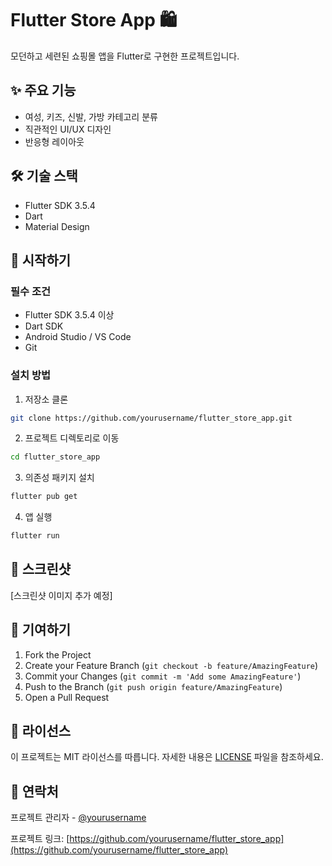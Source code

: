 # Flutter Store App 🛍️

모던하고 세련된 쇼핑몰 앱을 Flutter로 구현한 프로젝트입니다.

## ✨ 주요 기능

- 여성, 키즈, 신발, 가방 카테고리 분류
- 직관적인 UI/UX 디자인
- 반응형 레이아웃

## 🛠 기술 스택

- Flutter SDK 3.5.4
- Dart
- Material Design

## 🚀 시작하기

### 필수 조건

- Flutter SDK 3.5.4 이상
- Dart SDK
- Android Studio / VS Code
- Git

### 설치 방법

1. 저장소 클론

```bash
git clone https://github.com/yourusername/flutter_store_app.git
```

2. 프로젝트 디렉토리로 이동

```bash
cd flutter_store_app
```

3. 의존성 패키지 설치

```bash
flutter pub get
```

4. 앱 실행

```bash
flutter run
```

## 📱 스크린샷

[스크린샷 이미지 추가 예정]

## 🤝 기여하기

1. Fork the Project
2. Create your Feature Branch (`git checkout -b feature/AmazingFeature`)
3. Commit your Changes (`git commit -m 'Add some AmazingFeature'`)
4. Push to the Branch (`git push origin feature/AmazingFeature`)
5. Open a Pull Request

## 📄 라이선스

이 프로젝트는 MIT 라이선스를 따릅니다. 자세한 내용은 [LICENSE](LICENSE) 파일을 참조하세요.

## 👥 연락처

프로젝트 관리자 - [@yourusername](https://github.com/yourusername)

프로젝트 링크: [https://github.com/yourusername/flutter_store_app](https://github.com/yourusername/flutter_store_app)
